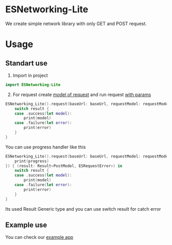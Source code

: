 # ESNetworking-Lite

We create simple network library with only GET and POST request. 
# Usage

## Standart use

1) Import in project

```swift
import ESNetworking-Lite
```

2) For request create  [model of request](https://eskaria.github.io/ESNetworking-Lite/Typealiases.html#/s:17ESNetworking_Lite9ESRequesta) and run request [with params](https://eskaria.github.io/ESNetworking-Lite/Structs/ESNetworking_5FLite.html#/s:17ESNetworking_LiteAAV7request7baseUrl0C5Model15completionQueue11cachePolicy7timeOut13resultHandlerySS_AA08_RequestF8Protocol_AA01_oF0CXcSo17OS_dispatch_queueCSo017NSURLRequestCacheJ0VSdys6ResultOyxAA14ESRequestErrorOGctSeRzSERzlF)

```swift
ESNetworking_Lite().request(baseUrl: baseUrl, requestModel: requestModel) { (result: Result<*YOUR MODEL*, ESRequestError>) in
    switch result {
    case .success(let model):
        print(model)
    case .failure(let error):
        print(error)
    }
}
```

You can use progress handler like this 
```swift
ESNetworking_Lite().request(baseUrl: baseUrl, requestModel: requestModel, progressHandler: { (progress) in
    print(progress)
}) { (result: Result<PostModel, ESRequestError>) in
    switch result {
    case .success(let model):
        print(model)
    case .failure(let error):
        print(error)
    }
}
```
Its used Result Generic type and you can use switch result for catch error

## Example use
You can check our [example app](https://github.com/DmitriyTor/ESNetworking_Lite_Demo)
